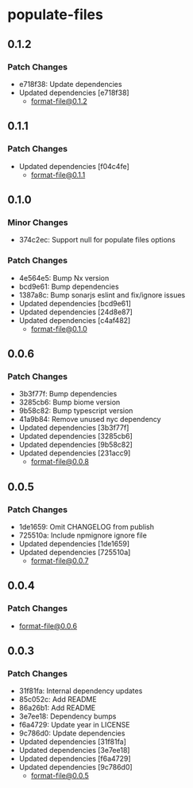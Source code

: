 # populate-files

## 0.1.2

### Patch Changes

- e718f38: Update dependencies
- Updated dependencies [e718f38]
  - format-file@0.1.2

## 0.1.1

### Patch Changes

- Updated dependencies [f04c4fe]
  - format-file@0.1.1

## 0.1.0

### Minor Changes

- 374c2ec: Support null for populate files options

### Patch Changes

- 4e564e5: Bump Nx version
- bcd9e61: Bump dependencies
- 1387a8c: Bump sonarjs eslint and fix/ignore issues
- Updated dependencies [bcd9e61]
- Updated dependencies [24d8e87]
- Updated dependencies [c4af482]
  - format-file@0.1.0

## 0.0.6

### Patch Changes

- 3b3f77f: Bump dependencies
- 3285cb6: Bump biome version
- 9b58c82: Bump typescript version
- 41a9b84: Remove unused nyc dependency
- Updated dependencies [3b3f77f]
- Updated dependencies [3285cb6]
- Updated dependencies [9b58c82]
- Updated dependencies [231acc9]
  - format-file@0.0.8

## 0.0.5

### Patch Changes

- 1de1659: Omit CHANGELOG from publish
- 725510a: Include npmignore ignore file
- Updated dependencies [1de1659]
- Updated dependencies [725510a]
  - format-file@0.0.7

## 0.0.4

### Patch Changes

- format-file@0.0.6

## 0.0.3

### Patch Changes

- 31f81fa: Internal dependency updates
- 85c052c: Add README
- 86a26b1: Add README
- 3e7ee18: Dependency bumps
- f6a4729: Update year in LICENSE
- 9c786d0: Update dependencies
- Updated dependencies [31f81fa]
- Updated dependencies [3e7ee18]
- Updated dependencies [f6a4729]
- Updated dependencies [9c786d0]
  - format-file@0.0.5
